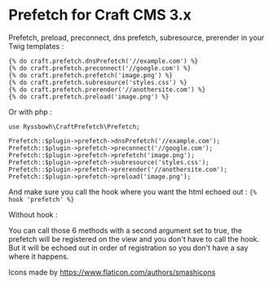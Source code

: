 # Prefetch for Craft CMS 3.x

Prefetch, preload, preconnect, dns prefetch, subresource, prerender in your Twig templates :

```
{% do craft.prefetch.dnsPrefetch('//example.com') %}
{% do craft.prefetch.preconnect('//google.com') %}
{% do craft.prefetch.prefetch('image.png') %}
{% do craft.prefetch.subresource('styles.css') %}
{% do craft.prefetch.prerender('//anothersite.com') %}
{% do craft.prefetch.preload('image.png') %}
```

Or with php :

```
use Ryssbowh\CraftPrefetch\Prefetch;

Prefetch::$plugin->prefetch->dnsPrefetch('//example.com'); 
Prefetch::$plugin->prefetch->preconnect('//google.com');  
Prefetch::$plugin->prefetch->prefetch('image.png');  
Prefetch::$plugin->prefetch->subresource('styles.css');  
Prefetch::$plugin->prefetch->prerender('//anothersite.com');  
Prefetch::$plugin->prefetch->preload('image.png');
```

And make sure you call the hook where you want the html echoed out : `{% hook 'prefetch' %}`

Without hook :

You can call those 6 methods with a second argument set to true, the prefetch will be registered on the view and you don't have to call the hook. But it will be echoed out in order of registration so you don't have a say where it happens.

Icons made by https://www.flaticon.com/authors/smashicons